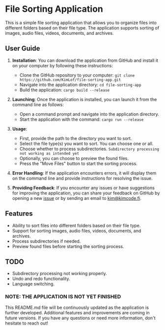 # File Sorting Application

This is a simple file sorting application that allows you to organize files into different folders based on their file type. The application supports sorting of images, audio files, videos, documents, and archives.

## User Guide

1. **Installation**: You can download the application from GitHub and install it on your computer by following these instructions:
    - Clone the GitHub repository to your computer: `git clone https://github.com/KimLof/file-sorting-app.git`
    - Navigate into the application directory: `cd file-sorting-app`
    - Build the application: `cargo build --release`

2. **Launching**: Once the application is installed, you can launch it from the command line as follows:
    - Open a command prompt and navigate into the application directory.
    - Start the application with the command: `cargo run --release`

3. **Usage**:
    - First, provide the path to the directory you want to sort.
    - Select the file type(s) you want to sort. You can choose one or all.
    - Choose whether to process subdirectories. `Subdirectory processing not working as intended yet`
    - Optionally, you can choose to preview the found files.
    - Press the "Move Files" button to start the sorting process.

4. **Error Handling**: If the application encounters errors, it will display them on the command line and provide instructions for resolving the issue.

5. **Providing Feedback**: If you encounter any issues or have suggestions for improving the application, you can share your feedback on GitHub by opening a new [issue](https://github.com/KimLof/file-sorting-app/issues) or by sending an email to kim@kimcode.fi.

## Features
- Ability to sort files into different folders based on their file type.
- Support for sorting images, audio files, videos, documents, and archives.
- Process subdirectories if needed.
- Preview found files before starting the sorting process.

## TODO
- Subdirectory processing not working properly.
- Undo and redo functionality.
- Language switching.

### NOTE: THE APPLICATION IS NOT YET FINISHED ###

This README.md file will be continuously updated as the application is further developed. Additional features and improvements are coming in future versions. If you have any questions or need more information, don't hesitate to reach out!

